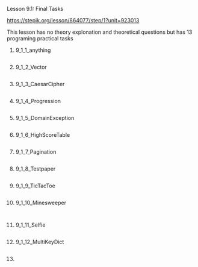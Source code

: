 Lesson 9.1: Final Tasks

https://stepik.org/lesson/864077/step/1?unit=923013

This lesson has no theory explonation and theoretical questions but has 13 programing practical tasks

1. 9_1_1_anything

```

```

2. 9_1_2_Vector

```

```

3. 9_1_3_CaesarCipher

```

```

4. 9_1_4_Progression

```

```

5. 9_1_5_DomainException

```

```

6. 9_1_6_HighScoreTable

```

```

7. 9_1_7_Pagination

```

```

8. 9_1_8_Testpaper

```

```

9. 9_1_9_TicTacToe

```

```

10. 9_1_10_Minesweeper

```


```

11. 9_1_11_Selfie

```

```

12. 9_1_12_MultiKeyDict

```

```

13.

```

```
